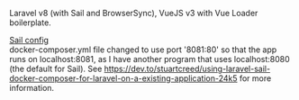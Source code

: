 Laravel v8 (with Sail and BrowserSync), VueJS v3 with Vue Loader boilerplate.

<u>Sail config</u><br/>
docker-composer.yml file changed to use port '8081:80' so that the app runs on localhost:8081, as I have another program that uses localhost:8080 (the default for Sail).
See https://dev.to/stuartcreed/using-laravel-sail-docker-composer-for-laravel-on-a-existing-application-24k5 for more information.

